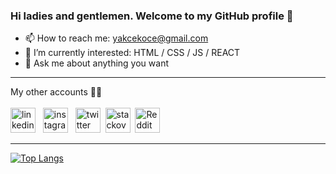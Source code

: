 ### Hi ladies and gentlemen. Welcome to my GitHub profile 👋

- 📫 How to reach me: yakcekoce@gmail.com
- 🌱 I’m currently interested: HTML / CSS / JS / REACT
- 💬 Ask me about anything you want

<hr/>

My other accounts 👨‍💻
<br><br>[<img src='https://raw.githubusercontent.com/rahuldkjain/github-profile-readme-generator/master/src/images/icons/Social/linked-in-alt.svg' alt='linkedin' height='40'>](https://www.linkedin.com/in/yusufakcekoce/) &nbsp; [
<img src='https://camo.githubusercontent.com/a29e42870028a78ae7682e0dd0e005d2771d503a6bb471bc2fd665dfb541891f/68747470733a2f2f75706c6f61642e77696b696d656469612e6f72672f77696b6970656469612f636f6d6d6f6e732f392f39362f496e7374616772616d2e737667' alt='instagram' height='40'>](https://www.instagram.com/yusufakcekoce/) &nbsp; [
<img src='https://raw.githubusercontent.com/jmnote/z-icons/master/svg/twitter.svg' alt='twitter' height='40'>](https://twitter.com/yusufakcekoce)&nbsp; [
<img src='https://upload.wikimedia.org/wikipedia/commons/e/ef/Stack_Overflow_icon.svg' alt='stackoverflow' height='40'>](https://stackoverflow.com/users/17450051/yusuf-akçekoce)
&nbsp;[<img src='https://cdn-icons.flaticon.com/png/512/3670/premium/3670226.png?token=exp=1646668166~hmac=a907152e77209b57d6e8b09c244b085a' alt='Reddit' height='40'>](https://www.reddit.com/user/yusufakcekoce)
<hr/>

[![Top Langs](https://github-readme-stats.vercel.app/api/top-langs/?username=yusufakcekoce)](https://github.com/anuraghazra/github-readme-stats)
<!--
**yusufakcekoce/yusufakcekoce** is a ✨ _special_ ✨ repository because its `README.md` (this file) appears on your GitHub profile.

Here are some ideas to get you started:

- 🔭 I’m currently working on ...
- 🌱 I’m currently learning ...
- 👯 I’m looking to collaborate on ...
- 🤔 I’m looking for help with ...
- 💬 Ask me about ...
- 📫 How to reach me: ...
- 😄 Pronouns: ...
- ⚡ Fun fact: ...
-->
